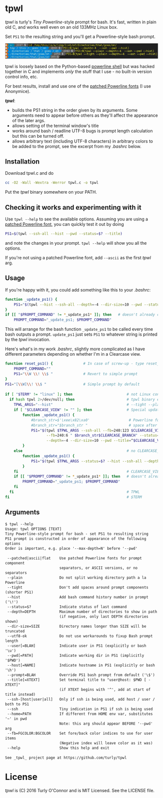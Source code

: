 # tpwl

*tpwl* is turly's _Tiny Powerline_-style prompt for bash.
It's fast, written in plain old C, and works well even on an old 133MHz Linux box. 

Set `PS1` to the resulting string and you'll get a Powerline-style bash prompt.

![Example](example.jpg)


tpwl is loosely based on the Python-based [powerline shell](https://github.com/banga/powerline-shell) 
but was hacked together in C and implements _only_ the stuff that I use - no built-in version control info, etc.

For best results, install and use one of the [patched Powerline fonts](https://github.com/powerline/fonts) (I use Anonymice).

_**tpwl**_:
* builds the PS1 string in the order given by its arguments.  Some arguments need to appear before others 
  as they'll affect the appearance of the later args.
* allows setting of the terminal window's title 
* works around bash / readline UTF-8 bugs is prompt length calculation but this can be turned off.
* allows arbitrary text (including UTF-8 characters) in arbitrary colors to be added to the prompt, 
  see the excerpt from my _.bashrc_ below.


## Installation
Download tpwl.c and do
```bash
cc -O2 -Wall -Wextra -Werror tpwl.c -o tpwl
```
Put the _tpwl_ binary somewhere on your PATH.

## Checking it works and experimenting with it

Use `tpwl --help` to see the available options.  Assuming you are using a
[patched Powerline font](https://github.com/powerline/fonts), you can quickly test it out by doing

```bash
PS1=$(tpwl --ssh-all --hist --pwd --status=$? --title)
```
and note the changes in your prompt.  `tpwl --help` will show you all the options.

If you're not using a patched Powerline font, add `--ascii` as the first _tpwl_ arg.

## Usage

If you're happy with it, you could add something like this to your _.bashrc_:
```bash
function _update_ps1() {
    PS1="$(tpwl --hist --ssh-all --depth=-4 --dir-size=10 --pwd --status=$? --title)"
}
if [[ "$PROMPT_COMMAND" != *_update_ps1* ]]; then   # doesn't already contain _update_ps1
    PROMPT_COMMAND="_update_ps1; $PROMPT_COMMAND"
```

This will arrange for the bash function `_update_ps1` to be called every time bash outputs a prompt.
`update_ps1` just sets `PS1` to whatever string is printed by the _tpwl_ invocation.

Here's what's in my work _.bashrc_, slightly more complicated as I have different 
parameters depending on whether I'm in a Clearcase view.

```bash
function reset_ps1() {              # In case of screw-up - type reset_ps1
    PROMPT_COMMAND=""
    PS1="\\W \\! \\$ "              # Revert to simple prompt
}
PS1="[\\W]\\! \\$ "                 # Simple prompt by default

if [ "$TERM" != "linux" ]; then                         # not Linux console
  if hash tpwl 2>/dev/null; then                        # tpwl binary exists somewhere on PATH
    TPWL_ARGS="--hist"                                  # --tight --plain
    if [ "$CLEARCASE_VIEW" != "" ]; then                # Special update_ps1 for Clearcase view
        function _update_ps1() {
            #branch_str=$'\xee\x82\xa0'                  # Powerline font's BRANCH glyph U+E0A0
            #branch_str="$branch_str "                   # space after
            PS1="$(tpwl $TPWL_ARGS --ssh-all --fb=240:123 $CLEARCASE_VIEW \
                   --fb=240:6 " $branch_str$CLEARCASE_BRANCH" --status=$? \
                   --depth=-4 --dir-size=10 --pwd --title=^$CLEARCASE_VIEW)"
        }
    else                                                # no CLEARCASE_VIEW
        function _update_ps1() {
            PS1="$(tpwl $TPWL_ARGS --status=$? --hist --ssh-all --depth=-4 --dir-size=10 --pwd --title)"
        }
    fi                                                  # CLEARCASE_VIEW
    if [[ "$PROMPT_COMMAND" != *_update_ps1* ]]; then   # doesn't already contain _update_ps1
        PROMPT_COMMAND="_update_ps1; $PROMPT_COMMAND"
    fi
  fi                                                    # TPWL
fi                                                      # $TERM
```

## Arguments
```
$ tpwl --help
Usage: tpwl OPTIONS [TEXT]
Tiny Powerline-style prompt for bash - set PS1 to resulting string
PS1 prompt is constructed in order of appearance of the following options
Order is important, e.g. place '--max-depth=N' before '--pwd'

 --patched|ascii|flat    Use patched Powerline fonts for prompt component
                         separators, or ASCII versions, or no separators
 --plain                 Do not split working directory path a la Powerline
 --tight                 Don't add spaces around prompt components (shorter PS1)
 --hist                  Add bash command history number in prompt ('\!')
 --status=$?             Indicate status of last command
 --depth=DEPTH           Maximum number of directories to show in path
                         (if negative, only last DEPTH directories shown)
 --dir-size=SIZE         Directory names longer than SIZE will be truncated
 --utf8-ok               Do not use workarounds to fixup Bash prompt length
 --user[=BLAH]           Indicate user in PS1 (explicitly or bash '\u')
 --pwd[=PATH]            Indicate working dir in PS1 (implicitly '$PWD')
 --host[=NAME]           Indicate hostname in PS1 (explicitly or bash '\h')
 --prompt=BLAH           Override PS1 bash prompt from default ('\$')
 --title[=XTEXT]         Set terminal title to "user@host: $PWD [ - XTEXT]"
                         (if XTEXT begins with '^', add at start of title instead)
 --ssh-[host|user|all]   Only if ssh is being used, add host / user / both to PS1
 --ssh                   Tiny indication in PS1 if ssh is being used
 --home=PATH             If different from HOME env var, substitutes '~' in pwd
                         Note: this arg should appear BEFORE '--pwd' arg
 --fb=FGCOLOR:BGCOLOR    Set fore/back color indices to use for user items
                         (Negative index will leave color as it was)
 --help                  Show this help and exit

See _tpwl_ project page at https://github.com/turly/tpwl
```

# License

_tpwl_ is (C) 2016 Turly O'Connor and is MIT Licensed.  See the LICENSE file.

